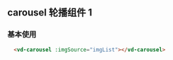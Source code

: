 ## carousel 轮播组件 1

### 基本使用

```html
  <vd-carousel :imgSource="imgList"></vd-carousel>
```

<example-board :component="VdcarouselBasic" :source="VdcarouselBasicSource"></example-board>

<script>
import VdcarouselBasic from 'docs/examples/carousel/carousel'
import VdcarouselBasicSource from 'docs/examples/carousel/carousel.txt'

export default {
  data () {
    return {
      VdcarouselBasic,
      VdcarouselBasicSource
    }
  }
}
</script>
